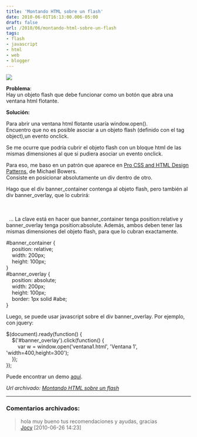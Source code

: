 ```yaml
---
title: 'Montando HTML sobre un flash'
date: 2010-06-01T16:13:00.006-05:00
draft: false
url: /2010/06/montando-html-sobre-un-flash
tags: 
- flash
- javascript
- html
- web
- blogger
---
```


[![](http://2.bp.blogspot.com/_K2xwnQ4Llso/TAV3-Lpy3DI/AAAAAAAABHw/Q3yFy4RCD20/s320/flash_html_popup.png)](http://2.bp.blogspot.com/_K2xwnQ4Llso/TAV3-Lpy3DI/AAAAAAAABHw/Q3yFy4RCD20/s1600/flash_html_popup.png)

**Problema**:  
Hay un objeto flash que debe funcionar como un botón que abra una ventana html flotante.  
  

**Solución:**

Para abrir una ventana html flotante usaría window.open().  
Encuentro que no es posible asociar a un objeto flash (definido con el tag object),un evento onclick.  
  
Se me ocurre que podría cubrir el objeto flash con un bloque html de las mismas dimensiones al que si pudiera asociar un evento onclick.  
  
Para eso, me baso en un patrón que aparece en [Pro CSS and HTML Design Patterns](http://www.cssdesignpatterns.com/Chapter%2001%20-%20MAKING%20CSS%20EASY/index.html), de Michael Bowers.  
Consiste en posicionar absolutamente un div dentro de otro.  
  
Hago que el div banner\_container contenga al objeto flash, pero también al div banner\_overlay, que lo cubrirá:  
  

<div id="banner\_container">  
  <div id="banner\_overlay">  
  </div>  
  <object...>...</object>  
</div&gt

  
La clave está en hacer que banner\_container tenga position:relative y banner\_overlay tenga position:absolute. Además, ambos deben tener las mismas dimensiones del objeto flash, para que lo cubran exactamente.  
  
#banner\_container {  
    position: relative;  
    width: 200px;  
    height: 100px;  
}  
#banner\_overlay {  
    position: absolute;  
    width: 200px;  
    height: 100px;  
    border: 1px solid #abe;  
}  
  
Luego, se puede usar javascript sobre el div banner\_overlay. Por ejemplo, con jquery:  
  
$(document).ready(function() {  
    $('#banner\_overlay').click(function() {  
        var w = window.open('ventana1.html', 'Ventana 1', 'width=400,height=300');  
    });  
});  
  
Puede encontrar un demo [aquí](http://www.kobaonline.com/rulo/jquery/).

_*Url archivado: [Montando HTML sobre un flash](https://akcdev.blogspot.com/2010/06/montando-html-sobre-un-flash.html)*_

---
### Comentarios archivados:

>
> hola muy bueno tus recomendaciones y ayudas, gracias
> \
> [Jocy](https://www.blogger.com/profile/09048458569924074587 "noreply@blogger.com") [2010-06-26 14:23]
